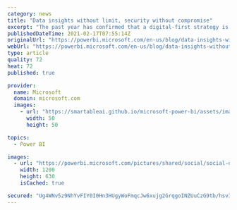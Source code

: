 ```yaml
---
category: news
title: "Data insights without limit, security without compromise"
excerpt: "The past year has confirmed that a digital-first strategy is not just a trend, but the new standard for business moving forward. What business calls “digital life” is just life for most people, as is the expectation that organizations will keep up with the accelerating volume of data and pace of change"
publishedDateTime: 2021-02-17T07:55:14Z
originalUrl: "https://powerbi.microsoft.com/en-us/blog/data-insights-without-limit-security-without-compromise/"
webUrl: "https://powerbi.microsoft.com/en-us/blog/data-insights-without-limit-security-without-compromise/"
type: article
quality: 72
heat: 72
published: true

provider:
  name: Microsoft
  domain: microsoft.com
  images:
    - url: "https://smartableai.github.io/microsoft-power-bi/assets/images/organizations/microsoft.com-50x50.jpg"
      width: 50
      height: 50

topics:
  - Power BI

images:
  - url: "https://powerbi.microsoft.com/pictures/shared/social/social-default-image.png"
    width: 1200
    height: 630
    isCached: true

secured: "Ug4WNv5z9NhYvFIY0I0Hn3HUgyWoFmqcJw6xujg2GrqgoINZUuCzG9tb/hsv3dgXns0nuTHwJBKNUSsQsvJOiNZjH8Ax2tS7pz1Y7FZxgpPzbtgNFuT3wBuPZMcFwjLtqbYZriwYbhJs5gLyV7w3JAUpxzdGMM49bKCjz5V5ZNaoNO+X+jAnL4k4Y0IpN9cTG5ynF7N7BkrDT/grYykH8Mp5PEXF5wSuRA6D3TtPjP3ZGASl0BS9kM2fRjc5cIdHSO7QnAV6bAjRuCzzzxo3slFXoCxGCiFKGLnI0Cu7mZTx6VgWgo1ihi9CM8LsQzJuawAbEOExZ/twHz2UEoONP99v2rYhXrX/zTgNq0w2t18=;rgle6/IlW8rJlMN8lBSAxg=="
---
```


